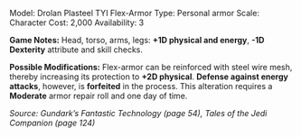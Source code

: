 Model: Drolan Plasteel TYI Flex-Armor
Type: Personal armor
Scale: Character
Cost: 2,000
Availability: 3

**Game Notes:** 
Head, torso, arms, legs: **+1D physical and energy**, **-1D Dexterity** attribute and skill checks.

**Possible Modifications:** Flex-armor can be reinforced with steel wire mesh, thereby increasing its protection to **+2D physical**. **Defense against energy attacks**, however, is **forfeited** in the process. This alteration requires a **Moderate** armor repair roll and one day of time.


*Source: Gundark’s Fantastic Technology (page 54), Tales of the Jedi Companion (page 124)*